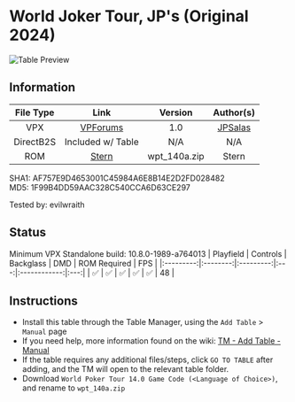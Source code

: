 ﻿# World Joker Tour, JP's (Original 2024)

![Table Preview](../../images/vpx-jpwjt.jpg)

## Information 
| File Type | Link | Version | Author(s) | 
|:---------:|:----:|:-------:|:---------:|
| VPX | [VPForums](https://www.vpforums.org/index.php?s=38b2503d776aaf995a4f1ecedd56c712&app=downloads&showfile=18660) | 1.0 | [JPSalas](https://www.vpforums.org/index.php?showuser=277) |
| DirectB2S | Included w/ Table | N/A | N/A |
| ROM | [Stern](https://sternpinball.com/?post_type=game_code&s=world+poker+tour) | wpt_140a.zip | Stern |

SHA1: AF757E9D4653001C45984A6E8B14E2D2FD028482  
MD5:  1F99B4DD59AAC328C540CCA6D63CE297

Tested by: evilwraith

## Status 
Minimum VPX Standalone build: 10.8.0-1989-a764013
| Playfield | Controls | Backglass | DMD | ROM Required | FPS | 
|:---------:|:--------:|:---------:|:---:|:------------:|:---:|
| :white_check_mark: | :white_check_mark: | :white_check_mark: | :white_check_mark: | :white_check_mark: | 48 |

## Instructions

- Install this table through the Table Manager, using the `Add Table` > `Manual` page
- If you need help, more information found on the wiki: [TM - Add Table - Manual](https://github.com/LegendsUnchained/vpx-standalone-alp4k/wiki/%5B04%5D-%F0%9F%A7%A1-TM-%E2%80%90-Other-Features#add-table---manual)
- If the table requires any additional files/steps, click `GO TO TABLE` after adding, and the TM will open to the relevant table folder.
- Download `World Poker Tour 14.0 Game Code (<Language of Choice>)`, and rename to `wpt_140a.zip`

